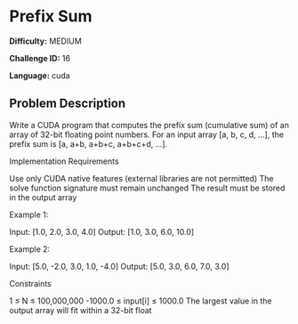 # Prefix Sum

**Difficulty:** MEDIUM

**Challenge ID:** 16

**Language:** cuda

## Problem Description


  Write a CUDA program that computes the prefix sum (cumulative sum) of an array of 32-bit floating point numbers.
  For an input array [a, b, c, d, ...], the prefix sum is [a, a+b, a+b+c, a+b+c+d, ...].


Implementation Requirements

  Use only CUDA native features (external libraries are not permitted)
  The solve function signature must remain unchanged
  The result must be stored in the output array


Example 1:

Input: [1.0, 2.0, 3.0, 4.0]
Output: [1.0, 3.0, 6.0, 10.0]


Example 2:

Input: [5.0, -2.0, 3.0, 1.0, -4.0]
Output: [5.0, 3.0, 6.0, 7.0, 3.0]


Constraints

  1 &le; N &le; 100,000,000
  -1000.0 &le; input[i] &le; 1000.0
  The largest value in the output array will fit within a 32-bit float
